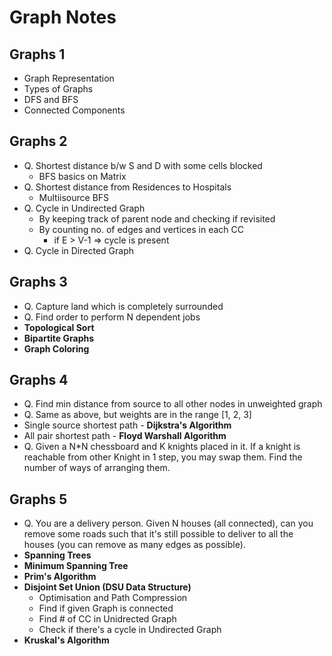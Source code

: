 # Graph Notes

## Graphs 1

- Graph Representation
- Types of Graphs
- DFS and BFS
- Connected Components

## Graphs 2

- Q. Shortest distance b/w S and D with some cells blocked
  - BFS basics on Matrix
- Q. Shortest distance from Residences to Hospitals
  - Multiisource BFS
- Q. Cycle in Undirected Graph
  - By keeping track of parent node and checking if revisited
  - By counting no. of edges and vertices in each CC
    - if E > V-1 => cycle is present
- Q. Cycle in Directed Graph

## Graphs 3

- Q. Capture land which is completely surrounded
- Q. Find order to perform N dependent jobs
- **Topological Sort**
- **Bipartite Graphs**
- **Graph Coloring**

## Graphs 4

- Q. Find min distance from source to all other nodes in unweighted graph
- Q. Same as above, but weights are in the range [1, 2, 3]
- Single source shortest path - **Dijkstra's Algorithm**
- All pair shortest path - **Floyd Warshall Algorithm**
- Q. Given a N*N chessboard and K knights placed in it. If a knight is reachable from other Knight in 1 step, you may swap them. Find the number of ways of arranging them.

## Graphs 5

- Q. You are a delivery person. Given N houses (all connected), can you remove some roads such that it's still possible to deliver to all the houses (you can remove as many edges as possible).
- **Spanning Trees**
- **Minimum Spanning Tree**
- **Prim's Algorithm**
- **Disjoint Set Union (DSU Data Structure)**
  - Optimisation and Path Compression
  - Find if given Graph is connected
  - Find # of CC in Unidrected Graph
  - Check if there's a cycle in Undirected Graph
- **Kruskal's Algorithm**
